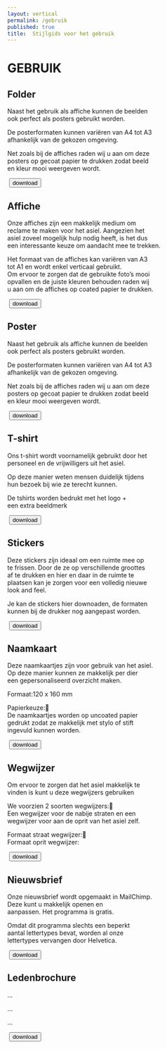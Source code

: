 ```yaml
---
layout: vertical
permalink: /gebruik
published: true
title:  Stijlgids voor het gebruik
---
```


<h1>GEBRUIK</h1>

<h2>Folder</h2>
<p>Naast het gebruik als affiche kunnen de beelden<br> ook perfect als posters gebruikt worden. </p>
<p>De posterformaten kunnen variëren van A4 tot A3<br> afhankelijk van de gekozen omgeving. </p>
<p>Net zoals bij de affiches raden wij u aan om deze<br> posters op gecoat papier te drukken zodat beeld<br> en kleur mooi weergeven wordt.</p>
<img>
<button type="button">download</button>

<h2>Affiche</h2>
<p>Onze affiches zijn een makkelijk medium om<br> reclame te maken voor het asiel. Aangezien het<br> asiel zoveel mogelijk hulp nodig heeft, is het dus<br> een interessante keuze om aandacht mee te trekken.</p>
<p>Het formaat van de affiches kan variëren van A3<br> tot A1 en wordt enkel verticaal gebruikt.<br>Om ervoor te zorgen dat de gebruikte foto’s mooi<br> opvallen en de juiste kleuren behouden raden wij<br> u aan om de affiches op coated papier te drukken. </p>
<img>
<button type="button">download</button>

<h2>Poster</h2>
<p>Naast het gebruik als affiche kunnen de beelden<br> ook perfect als posters gebruikt worden. </p>
<p>De posterformaten kunnen variëren van A4 tot A3<br> afhankelijk van de gekozen omgeving. </p>
<p>Net zoals bij de affiches raden wij u aan om deze<br> posters op gecoat papier te drukken zodat beeld<br> en kleur mooi weergeven wordt. </p>
<img>
<button type="button">download</button>

<h2>T-shirt</h2>
<p>Ons t-shirt wordt voornamelijk gebruikt door het<br> personeel en de vrijwilligers uit het asiel. </p>
<p>Op deze manier weten mensen duidelijk tijdens<br> hun bezoek bij wie ze terecht kunnen.</p>
<p>De tshirts worden bedrukt met het logo + <br>een extra beeldmerk</p>
<img>
<button type="button">download</button>

<h2>Stickers</h2>
<p>Deze stickers zijn ideaal om een ruimte mee op<br> te frissen. Door de ze op verschillende groottes<br> af te drukken en hier en daar in de ruimte te<br> plaatsen kan je zorgen voor een volledig nieuwe<br> look and feel. </p>
<p>Je kan de stickers hier downoaden, de formaten<br> kunnen bij de drukker nog aangepast worden. </p>
<img>
<button type="button">download</button>

<h2>Naamkaart</h2>
<p>Deze naamkaartjes zijn voor gebruik van het asiel.<br> Op deze manier kunnen ze makkelijk per dier<br> een gepersonaliseerd overzicht maken. </p>
<p>Formaat:120 x 160 mm</p>
<p>Papierkeuze:<br>De naamkaartjes worden op uncoated papier<br> gedrukt zodat ze makkelijk met stylo of stift<br> ingevuld kunnen worden.</p>
<img>
<button type="button">download</button>

<h2>Wegwijzer</h2>
<p>Om ervoor te zorgen dat het asiel makkelijk te<br> vinden is kunt u deze wegwijzers gebruiken</p>
<p>We voorzien 2 soorten wegwijzers:<br>Een wegwijzer voor de nabije straten en een <br> wegwijzer voor aan de oprit van het asiel zelf.</p>
<p>Formaat straat wegwijzer:<br>Formaat oprit wegwijzer:</p>
<img>
<button type="button">download</button>

<h2>Nieuwsbrief</h2>
<p>Onze nieuwsbrief wordt opgemaakt in MailChimp.<br> Deze kunt u makkelijk openen en<br> aanpassen. Het programma is gratis. </p>
<p>Omdat dit programma slechts een beperkt<br> aantal lettertypes bevat, worden al onze<br> lettertypes vervangen door Helvetica.</p>
<img>
<button type="button">download</button>

<h2>Ledenbrochure</h2>
<p>...</p>
<p>...</p>
<p>...</p>
<img>
<button type="button">download</button>





